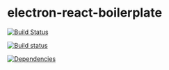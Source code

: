 
# electron-react-boilerplate

[![Build Status](https://travis-ci.org/medeo/electron-react-boilerplate.svg?branch=master)](https://travis-ci.org/medeo/electron-react-boilerplate)

[![Build status](https://ci.appveyor.com/api/projects/status/dsjult52s85qv0ci?svg=true)](https://ci.appveyor.com/project/Medeo/electron-react-boilerplate)


[![Dependencies](https://david-dm.org/medeo/electron-react-boilerplate.svg)](https://david-dm.org/medeo/electron-react-boilerplate.svg)
